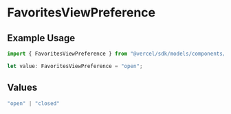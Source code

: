 # FavoritesViewPreference

## Example Usage

```typescript
import { FavoritesViewPreference } from "@vercel/sdk/models/components/authuser.js";

let value: FavoritesViewPreference = "open";
```

## Values

```typescript
"open" | "closed"
```